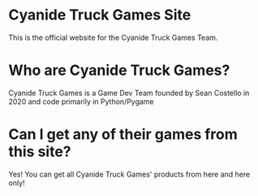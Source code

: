 # Cyanide Truck Games Site
This is the official website for the Cyanide Truck Games Team.

# Who are Cyanide Truck Games?
Cyanide Truck Games is a Game Dev Team founded by Sean Costello in 2020 and code primarily in Python/Pygame

# Can I get any of their games from this site?
Yes! You can get all Cyanide Truck Games' products from here and here only!
